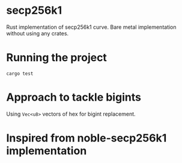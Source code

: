 # secp256k1

Rust implementation of secp256k1 curve. Bare metal implementation without using any crates.  

# Running the project

```
cargo test
```

# Approach to tackle bigints

Using `Vec<u8>` vectors of hex for bigint replacement.

# Inspired from noble-secp256k1 implementation